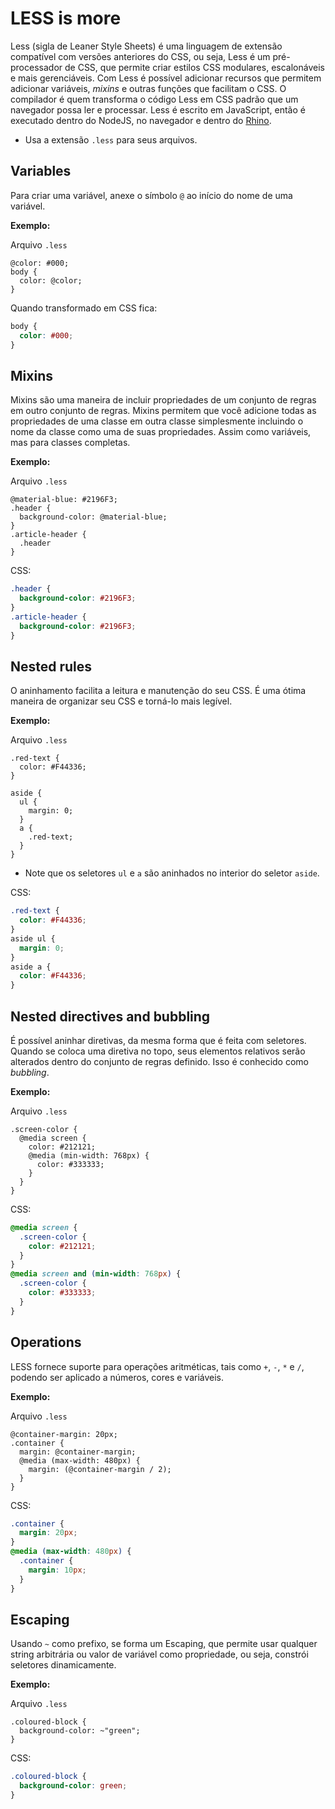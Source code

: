# LESS is more

Less (sigla de Leaner Style Sheets) é uma linguagem de extensão compatível com versões anteriores do 
CSS, ou seja, Less é um pré-processador de CSS, que permite criar estilos CSS modulares, escalonáveis 
e mais gerenciáveis. Com Less é possível adicionar recursos que permitem adicionar variáveis, 
_mixins_ e outras funções que facilitam o CSS. O compilador é quem transforma o código Less em CSS 
padrão que um navegador possa ler e processar. Less é escrito em JavaScript, então é executado dentro 
do NodeJS, no navegador e dentro do [Rhino](https://github.com/mozilla/rhino). 

- Usa a extensão `.less` para seus arquivos.

## Variables

Para criar uma variável, anexe o símbolo `@` ao início do nome de uma variável.

**Exemplo:**

Arquivo `.less`

```less 
@color: #000;
body {
  color: @color;
}
```

Quando transformado em CSS fica:

```css
body {
  color: #000;
}
```

## Mixins

Mixins são uma maneira de incluir propriedades de um conjunto de regras em outro conjunto de regras. 
Mixins permitem que você adicione todas as propriedades de uma classe em outra classe simplesmente 
incluindo o nome da classe como uma de suas propriedades. Assim como variáveis, mas para classes 
completas. 

**Exemplo:**

Arquivo `.less`

```less 
@material-blue: #2196F3;
.header {
  background-color: @material-blue;
}
.article-header {
  .header
}
```

CSS:

```css
.header {
  background-color: #2196F3;
}
.article-header {
  background-color: #2196F3;
}
```

## Nested rules

O aninhamento facilita a leitura e manutenção do seu CSS. É uma ótima maneira de organizar 
seu CSS e torná-lo mais legível.

**Exemplo:**

Arquivo `.less`

```less 
.red-text {
  color: #F44336;
}

aside {
  ul {
    margin: 0;
  }
  a {
    .red-text;
  }
}
```

- Note que os seletores `ul` e `a` são aninhados no interior do seletor `aside`. 

CSS:

```css
.red-text {
  color: #F44336;
}
aside ul {
  margin: 0;
}
aside a {
  color: #F44336;
}
```

## Nested directives and bubbling

É possível aninhar diretivas, da mesma forma que é feita com seletores.
Quando se coloca uma diretiva no topo, seus elementos relativos serão 
alterados dentro do conjunto de regras definido. Isso é conhecido como _bubbling_.

**Exemplo:**

Arquivo `.less`

```less 
.screen-color {
  @media screen {
    color: #212121;
    @media (min-width: 768px) {
      color: #333333;
    }
  }
}
```

CSS:

```css
@media screen {
  .screen-color {
    color: #212121;
  }
}
@media screen and (min-width: 768px) {
  .screen-color {
    color: #333333;
  }
}
```

## Operations

LESS fornece suporte para operações aritméticas, tais como `+`, `-`, `*` e `/`, podendo 
ser aplicado a números, cores e variáveis.

**Exemplo:**

Arquivo `.less`

```less 
@container-margin: 20px;
.container {
  margin: @container-margin;
  @media (max-width: 480px) {
    margin: (@container-margin / 2);
  }
}
```

CSS:

```css
.container {
  margin: 20px;
}
@media (max-width: 480px) {
  .container {
    margin: 10px;
  }
}
```

## Escaping

Usando `~` como prefixo, se forma um Escaping, que permite usar qualquer string arbitrária 
ou valor de variável como propriedade, ou seja, constrói seletores dinamicamente.

**Exemplo:**

Arquivo `.less`

```less 
.coloured-block {
  background-color: ~"green";
}
```

CSS:

```css
.coloured-block {
  background-color: green;
}
```




